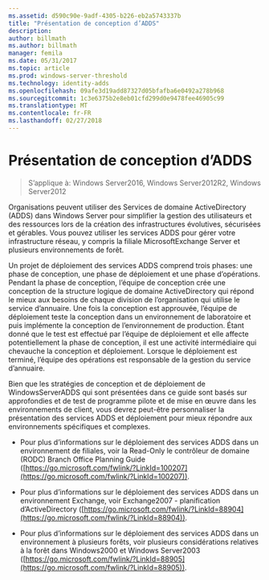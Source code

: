 ```yaml
---
ms.assetid: d590c90e-9adf-4305-b226-eb2a5743337b
title: "Présentation de conception d’ADDS"
description: 
author: billmath
ms.author: billmath
manager: femila
ms.date: 05/31/2017
ms.topic: article
ms.prod: windows-server-threshold
ms.technology: identity-adds
ms.openlocfilehash: 09afe3d19add87327d05bfafba6e0492a278b968
ms.sourcegitcommit: 1c3e6375b2e8eb01cfd299d0e9478fee46905c99
ms.translationtype: MT
ms.contentlocale: fr-FR
ms.lasthandoff: 02/27/2018
---
```

# <a name="understanding-ad-ds-design"></a>Présentation de conception d’ADDS

>S’applique à: Windows Server2016, Windows Server2012R2, Windows Server2012

Organisations peuvent utiliser des Services de domaine ActiveDirectory (ADDS) dans Windows Server pour simplifier la gestion des utilisateurs et des ressources lors de la création des infrastructures évolutives, sécurisées et gérables. Vous pouvez utiliser les services ADDS pour gérer votre infrastructure réseau, y compris la filiale MicrosoftExchange Server et plusieurs environnements de forêt.  
  
Un projet de déploiement des services ADDS comprend trois phases: une phase de conception, une phase de déploiement et une phase d’opérations. Pendant la phase de conception, l’équipe de conception crée une conception de la structure logique de domaine ActiveDirectory qui répond le mieux aux besoins de chaque division de l’organisation qui utilise le service d’annuaire. Une fois la conception est approuvée, l’équipe de déploiement teste la conception dans un environnement de laboratoire et puis implémente la conception de l’environnement de production. Étant donné que le test est effectué par l’équipe de déploiement et elle affecte potentiellement la phase de conception, il est une activité intermédiaire qui chevauche la conception et déploiement. Lorsque le déploiement est terminé, l’équipe des opérations est responsable de la gestion du service d’annuaire.  
  
Bien que les stratégies de conception et de déploiement de WindowsServerADDS qui sont présentées dans ce guide sont basés sur approfondies et de test de programme pilote et de mise en œuvre dans les environnements de client, vous devrez peut-être personnaliser la présentation des services ADDS et déploiement pour mieux répondre aux environnements spécifiques et complexes.  
  
-   Pour plus d’informations sur le déploiement des services ADDS dans un environnement de filiales, voir la Read-Only le contrôleur de domaine (RODC) Branch Office Planning Guide ([https://go.microsoft.com/fwlink/?LinkId=100207](https://go.microsoft.com/fwlink/?LinkId=100207)).  
  
-   Pour plus d’informations sur le déploiement des services ADDS dans un environnement Exchange, voir Exchange2007 - planification d’ActiveDirectory ([https://go.microsoft.com/fwlink/?LinkId=88904](https://go.microsoft.com/fwlink/?LinkId=88904)).  
  
-   Pour plus d’informations sur le déploiement des services ADDS dans un environnement à plusieurs forêts, voir plusieurs considérations relatives à la forêt dans Windows2000 et Windows Server2003 ([https://go.microsoft.com/fwlink/?LinkId=88905](https://go.microsoft.com/fwlink/?LinkId=88905)).  
  


